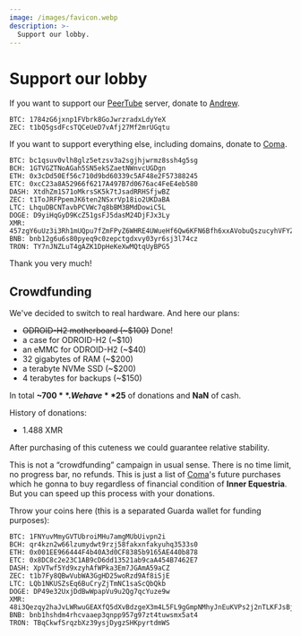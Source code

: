 ```yaml
---
image: /images/favicon.webp
description: >-
  Support our lobby.
---
```


# Support our lobby

If you want to support our [PeerTube](/how/peertube.md) server, donate to [Andrew](https://amorgan.xyz).

```
BTC: 1784zG6jxnp1FVbrk8GoJwrzradxLdyYeX
ZEC: t1bQ5gsdFcsTQCeUeD7vAfj27Mf2mrUGqtu
```

If you want to support everything else, including domains, donate to [Coma](/who/commagray.md).

```
BTC: bc1qsuv0vlh8glz5etzsv3a2sgjhjwrmz8ssh4g5sg
BCH: 1GTVGZTNoAGah5SN5ekSZaetNWnvcUGDgn
ETH: 0x3cDd50Ef56c710d9bd60339c5AF48e2F57388245
ETC: 0xcC23a8A52966f6217A497B7d0676ac4FeE4eb580
DASH: XtdhZm1S71oMkrsSK5k7tJsadRRHSfjwBZ
ZEC: t1ToJRFPpemJK6ten2NSxrVp18io2UKDaBA
LTC: LhquDBCNTavbPCVWc7q8bBM3BMdDowiC5L
DOGE: D9yiHqGyD9KcZ51gsFJ5dasM24DjFJx3Ly
XMR: 457zgY6uUz3i3Rh1mUQpu7fZmFPyZ6WHRE4UWueHf6Qw6KFN6Bfh6xxAVobuQszucyhVFYZ8uYLnY2YXUS7NpJ8GQ3Rm9wz
BNB: bnb12g6u6s80pyeq9c0zepctgdxvy03yr6sj3l74cz
TRON: TY7nJNZLuT4gAZK1DpHeKeXwMQtqUyBPG5
```

Thank you very much!

## Crowdfunding

We've decided to switch to real hardware. And here our plans:

- ~~ODROID-H2 motherboard (~$100)~~ Done!
- a case for ODROID-H2 (~$10)
- an eMMC for ODROID-H2 (~$40)
- 32 gigabytes of RAM (~$200)
- a terabyte NVMe SSD (~$200)
- 4 terabytes for backups (~$150)

In total **~$700**. We have **$25** of donations and **NaN** of cash.

History of donations:

- 1.488 XMR

After purchasing of this cuteness we could guarantee relative stability.

This is not a “crowdfunding” campaign in usual sense. There is no time limit, no
progress bar, no refunds. This is just a list of [Coma](/who/commagray.md)'s
future purchases which he gonna to buy regardless of financial condition of
**Inner Equestria**. But you can speed up this process with your donations.

Throw your coins here (this is a separated Guarda wallet for funding purposes):

```
BTC: 1FNYuvMmyGVTUbroiMHu7amgMUbUivpn2i
BCH: qr4kzn2w66lzumydwt9rzj58fakxnfakyuhq3533s0
ETH: 0x001EE966444F4b40A3d0CF8385b9165AE440b878
ETC: 0x8DC8c2e23C1AB9cD6dd13521ab9caA454B7462E7
DASH: XpVTwf5Yd9xzyhAfWPka3Em7JGAmA59aCZ
ZEC: t1b7Fy8QBwVubWA3GgHD25woRzd9Af8iSjE
LTC: LQb1NKUSZsEq6BuCryZjTmNC1saScQbQkb
DOGE: DP49e32UxjDdBwWpapVu9u2Qg7qcYuze9w
XMR: 48i3Qezqy2haJvLWRwuGEAXfQ5dXvBdzgeX3m4L5FL9gGmpNMhyJnEuKVPs2j2nTLKFJsBjud79dr3sRjA9YPe3oBsp24wS
BNB: bnb1hshdm4rhcvaaep3qnpp957g97zt4tuwsmx5at4
TRON: TBqCkwfSrqzbXz39ysjDygzSHKpyrtdmWS
```
